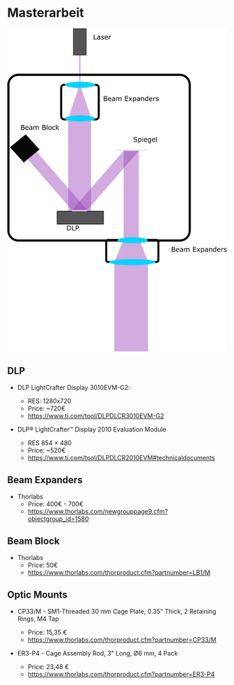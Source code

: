 # Masterarbeit

![Bild](./Bilder/Schema.png)

## DLP
* DLP LightCrafter Display 3010EVM-G2:
  * RES: 1280x720
  * Price: ~720€
  * https://www.ti.com/tool/DLPDLCR3010EVM-G2

* DLP® LightCrafter™ Display 2010 Evaluation Module 
  * RES 854 × 480
  * Price: ~520€
  * https://www.ti.com/tool/DLPDLCR2010EVM#technicaldocuments

## Beam Expanders
* Thorlabs
  * Price: 400€ - 700€
  * https://www.thorlabs.com/newgrouppage9.cfm?objectgroup_id=1580

## Beam Block
* Thorlabs
  * Price: 50€
  * https://www.thorlabs.com/thorproduct.cfm?partnumber=LB1/M


## Optic Mounts
* CP33/M - SM1-Threaded 30 mm Cage Plate, 0.35" Thick, 2 Retaining Rings, M4 Tap
  * Price: 15,35 €
  * https://www.thorlabs.com/thorproduct.cfm?partnumber=CP33/M

* ER3-P4 - Cage Assembly Rod, 3" Long, Ø6 mm, 4 Pack
  * Price: 23,48 €
  * https://www.thorlabs.com/thorproduct.cfm?partnumber=ER3-P4

